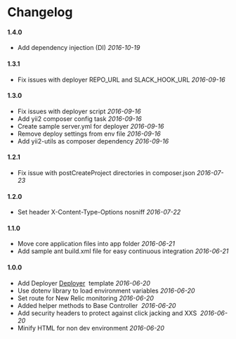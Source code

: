 # Changelog

#### 1.4.0

* Add dependency injection (DI) *2016-10-19*


#### 1.3.1

* Fix issues with deployer REPO_URL and SLACK_HOOK_URL *2016-09-16*


#### 1.3.0

* Fix issues with deployer script *2016-09-16*
* Add yii2 composer config task *2016-09-16*
* Create sample server.yml for deployer *2016-09-16*
* Remove deploy settings from env file *2016-09-16*
* Add yii2-utils as composer dependency *2016-09-16*


#### 1.2.1

* Fix issue with postCreateProject directories in composer.json *2016-07-23*


#### 1.2.0

* Set header X-Content-Type-Options nosniff *2016-07-22*


#### 1.1.0

* Move core application files into app folder *2016-06-21*
* Add sample ant build.xml file for easy continuous integration *2016-06-21*


#### 1.0.0

* Add Deployer [Deployer](http://deployer.org)  template *2016-06-20*
* Use dotenv library to load environment variables *2016-06-20*
* Set route for New Relic monitoring *2016-06-20*
* Added helper methods to Base Controller  *2016-06-20*
* Add security headers to protect against click jacking and XXS  *2016-06-20*
* Minify HTML for non dev environment *2016-06-20*

